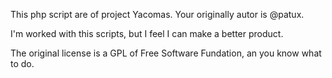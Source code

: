 This php script are of project Yacomas. Your originally autor is @patux.

I'm worked with this scripts, but I feel I can make a better product.

The original license is a GPL of Free Software Fundation, an you know what to do.
